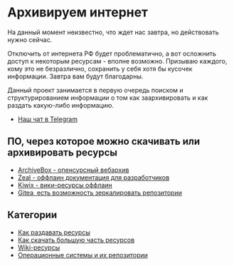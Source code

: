 # Архивируем интернет


На данный момент неизвестно, что ждет нас завтра, но действовать нужно сейчас. 

Отключить от интернета РФ будет проблематично, а вот осложнить доступ к некоторым ресурсам - вполне возможно. 
Призываю каждого, кому это не безразлично, сохранить у себя хотя бы кусочек информации. Завтра вам будут благодарны.

Данный проект занимается в первую очередь поиском и структурированием информации о том как заархивировать и как раздать какую-либо информацию.

* [Наш чат в Telegram](https://t.me/+Z5z4Tii5cW1mZWEy)

## ПО, через которое можно скачивать или архивировать ресурсы
* [ArchiveBox - опенсурсный вебархив](https://github.com/ArchiveBox/ArchiveBox)
* [Zeal - оффлаин документация для разработчиков](https://zealdocs.org/)
* [Kiwix - вики-ресурсы оффлаин](https://www.kiwix.org/en/)
* [Gitea, есть возможность зеркалировать репозитории](https://gitea.io/ru-ru/)

## Категории
* [Как раздавать ресурсы](share/index.md)
* [Как скачать большую часть ресурсов](download/index.md)
* [Wiki-ресурсы](wiki/index.md)
* [Операционные системы и их репозитории](os/index.md)
